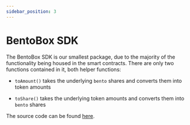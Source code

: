 ```yaml
---
sidebar_position: 3
---
```


# BentoBox SDK

The BentoBox SDK is our smallest package, due to the majority of the functionality being housed in the smart contracts. There are only two functions contained in it, both helper functions:

-   `toAmount()` takes the underlying `bento` shares and converts them into token amounts

-   `toShare()` takes the underlying token amounts and converts them into `bento` shares

The source code can be found [here](https://github.com/sushiswap/sdk/tree/canary/packages/bentobox-sdk).
